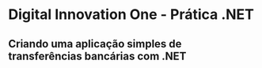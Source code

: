 # Digital Innovation One - Prática .NET

## Criando uma aplicação simples de transferências bancárias com .NET
